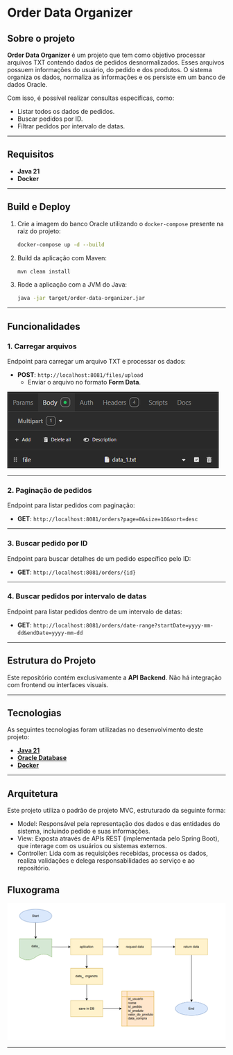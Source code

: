 
# Order Data Organizer

## Sobre o projeto

**Order Data Organizer** é um projeto que tem como objetivo processar arquivos TXT contendo dados de pedidos desnormalizados. Esses arquivos possuem informações do usuário, do pedido e dos produtos. O sistema organiza os dados, normaliza as informações e os persiste em um banco de dados Oracle.  

Com isso, é possível realizar consultas específicas, como:  
- Listar todos os dados de pedidos.  
- Buscar pedidos por ID.  
- Filtrar pedidos por intervalo de datas.  

---

## Requisitos

- **Java 21**  
- **Docker**

---

## Build e Deploy

1. Crie a imagem do banco Oracle utilizando o `docker-compose` presente na raiz do projeto:  
   ```bash
   docker-compose up -d --build
   ```
   
2. Build da aplicação com Maven:  
   ```bash
   mvn clean install
   ```
   
2. Rode a aplicação com a JVM do Java:  
   ```bash
   java -jar target/order-data-organizer.jar
   ```

---

## Funcionalidades

### 1. **Carregar arquivos**
Endpoint para carregar um arquivo TXT e processar os dados:
- **POST**: `http://localhost:8081/files/upload`  
  - Enviar o arquivo no formato **Form Data**.  

![Exemplo de envio de arquivo](images/uploadFile.png)

---

### 2. **Paginação de pedidos**
Endpoint para listar pedidos com paginação:
- **GET**: `http://localhost:8081/orders?page=0&size=10&sort=desc`

---

### 3. **Buscar pedido por ID**
Endpoint para buscar detalhes de um pedido específico pelo ID:
- **GET**: `http://localhost:8081/orders/{id}`

---

### 4. **Buscar pedidos por intervalo de datas**
Endpoint para listar pedidos dentro de um intervalo de datas:
- **GET**: `http://localhost:8081/orders/date-range?startDate=yyyy-mm-dd&endDate=yyyy-mm-dd`

---

## Estrutura do Projeto

Este repositório contém exclusivamente a **API Backend**. Não há integração com frontend ou interfaces visuais.

---

## Tecnologias

As seguintes tecnologias foram utilizadas no desenvolvimento deste projeto:

- **[Java 21](https://www.oracle.com/java)**  
- **[Oracle Database](https://docs.oracle.com/en/database/oracle/oracle-database/index.html)**  
- **[Docker](https://docs.docker.com/)**  

---

## Arquitetura

Este projeto utiliza o padrão de projeto MVC, estruturado da seguinte forma:

- Model: Responsável pela representação dos dados e das entidades do sistema, incluindo pedido e suas informações.
- View: Exposta através de APIs REST (implementada pelo Spring Boot), que interage com os usuários ou sistemas externos.
- Controller: Lida com as requisições recebidas, processa os dados, realiza validações e delega responsabilidades ao serviço e ao repositório.

## Fluxograma

![Fluxograma do processo do arquivo](images/fluxograma.png)

---
